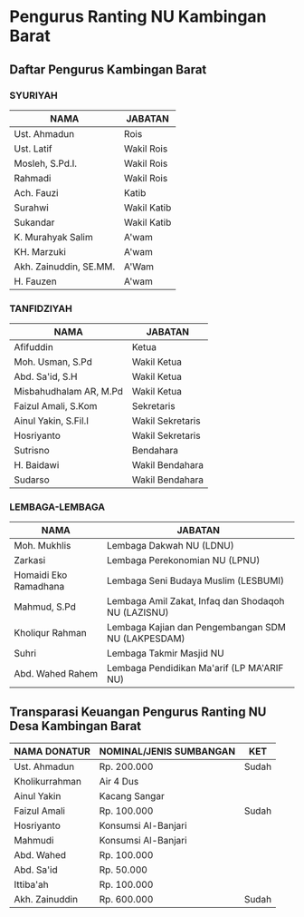 # Pengurus Ranting NU Kambingan Barat

## Daftar Pengurus Kambingan Barat
### SYURIYAH
| NAMA                   | JABATAN     |
|------------------------|-------------|
| Ust. Ahmadun           | Rois        |
| Ust. Latif             | Wakil Rois  |
| Mosleh, S.Pd.I.        | Wakil Rois  |
| Rahmadi                | Wakil Rois  |
| Ach. Fauzi             | Katib       |
| Surahwi                | Wakil Katib |
| Sukandar               | Wakil Katib |
| K. Murahyak Salim      | A'wam       |
| KH. Marzuki            | A'wam       |
| Akh. Zainuddin, SE.MM. | A'Wam       |
| H. Fauzen              | A'wam       |

### TANFIDZIYAH
| NAMA                   | JABATAN          |
|------------------------|------------------|
| Afifuddin              | Ketua            |
| Moh. Usman, S.Pd       | Wakil Ketua      |
| Abd. Sa'id, S.H        | Wakil Ketua      |
| Misbahudhalam AR, M.Pd | Wakil Ketua      |
| Faizul Amali, S.Kom    | Sekretaris       |
| Ainul Yakin, S.Fil.I   | Wakil Sekretaris |
| Hosriyanto             | Wakil Sekretaris |
| Sutrisno               | Bendahara        |
| H. Baidawi             | Wakil Bendahara  |
| Sudarso                | Wakil Bendahara  |

### LEMBAGA-LEMBAGA
| NAMA                  | JABATAN                                             |
|-----------------------|-----------------------------------------------------|
| Moh. Mukhlis          | Lembaga Dakwah NU (LDNU)                            |
| Zarkasi               | Lembaga Perekonomian NU (LPNU)                      |
| Homaidi Eko Ramadhana | Lembaga Seni Budaya Muslim (LESBUMI)                |
| Mahmud, S.Pd          | Lembaga Amil Zakat, Infaq dan Shodaqoh NU (LAZISNU) |
| Kholiqur Rahman       | Lembaga Kajian dan Pengembangan SDM NU (LAKPESDAM)  |
| Suhri                 | Lembaga Takmir Masjid NU                            |
| Abd. Wahed Rahem      | Lembaga Pendidikan Ma'arif (LP MA'ARIF NU)          |

## Transparasi Keuangan Pengurus Ranting NU Desa Kambingan Barat
| NAMA DONATUR   | NOMINAL/JENIS SUMBANGAN | KET   |
|----------------|-------------------------|-------|
| Ust. Ahmadun   | Rp. 200.000             | Sudah |
| Kholikurrahman | Air 4 Dus               |       |
| Ainul Yakin    | Kacang Sangar           |       |
| Faizul Amali   | Rp. 100.000             | Sudah |
| Hosriyanto     | Konsumsi Al-Banjari     |       |
| Mahmudi        | Konsumsi Al-Banjari     |       |
| Abd. Wahed     | Rp. 100.000             |       |
| Abd. Sa'id     | Rp. 50.000              |       |
| Ittiba'ah      | Rp. 100.000             |       |
| Akh. Zainuddin | Rp. 600.000             | Sudah |
